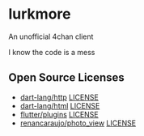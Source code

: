 # lurkmore

An unofficial 4chan client

I know the code is a mess

## Open Source Licenses

* [dart-lang/http](https://github.com/dart-lang/http) [LICENSE](https://raw.githubusercontent.com/dart-lang/http/master/LICENSE)
* [dart-lang/html](https://github.com/dart-lang/html) [LICENSE](https://raw.githubusercontent.com/dart-lang/html/master/LICENSE)
* [flutter/plugins](https://github.com/flutter/plugins) [LICENSE](https://raw.githubusercontent.com/flutter/plugins/master/LICENSE)
* [renancaraujo/photo_view](https://github.com/renancaraujo/photo_view) [LICENSE](https://raw.githubusercontent.com/renancaraujo/photo_view/master/LICENSE)
